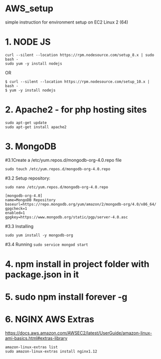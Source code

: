 # AWS_setup
simple instruction for environment setup on EC2 Linux 2 (64)


# 1. NODE JS
  ```
  curl --silent --location https://rpm.nodesource.com/setup_8.x | sudo bash -
  sudo yum -y install nodejs
  ```
  OR
  ```
  $ curl --silent --location https://rpm.nodesource.com/setup_10.x | bash -
  $ yum -y install nodejs
  ```
# 2. Apache2 - for php hosting sites
  ```
  sudo apt-get update
  sudo apt-get install apache2
  ```
# 3. MongoDB
  #3.1Create a /etc/yum.repos.d/mongodb-org-4.0.repo file 
  ```
  sudo touch /etc/yum.repos.d/mongodb-org-4.0.repo
  ```
  #3.2 Setup repository:
  ```
  sudo nano /etc/yum.repos.d/mongodb-org-4.0.repo
  ```
  ```
  [mongodb-org-4.0]
  name=MongoDB Repository
  baseurl=https://repo.mongodb.org/yum/amazon/2/mongodb-org/4.0/x86_64/
  gpgcheck=1
  enabled=1
  gpgkey=https://www.mongodb.org/static/pgp/server-4.0.asc
  ```
  #3.3 Installing 
  ```
  sudo yum install -y mongodb-org
  ```
  #3.4 Running
    ```
    sudo service mongod start
    ```

# 4. npm install in project folder with package.json in it

# 5. sudo npm install forever -g

# 6. NGINX AWS Extras
  https://docs.aws.amazon.com/AWSEC2/latest/UserGuide/amazon-linux-ami-basics.html#extras-library
  ```
  amazon-linux-extras list
  sudo amazon-linux-extras install nginx1.12
  ```
